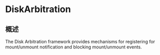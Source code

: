 # DiskArbitration
## 概述
The Disk Arbitration framework provides mechanisms for registering for mount/unmount notification and blocking mount/unmount events.
